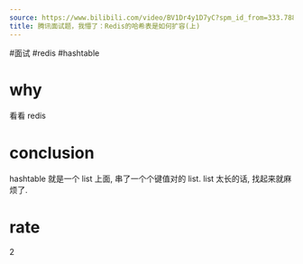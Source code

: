 ```yaml
---
source: https://www.bilibili.com/video/BV1Dr4y1D7yC?spm_id_from=333.788.videopod.sections&vd_source=549bde2564979641a5f0adbcfa529b0a
title: 腾讯面试题，我懵了：Redis的哈希表是如何扩容(上)
---
```


#面试 #redis #hashtable
# why
看看 redis

# conclusion
hashtable 就是一个 list 上面, 串了一个个键值对的 list.
list 太长的话, 找起来就麻烦了.
# rate
2